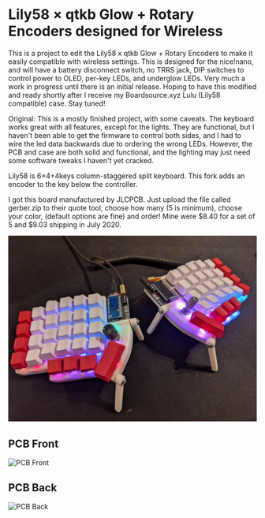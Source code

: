 # Lily58 × qtkb Glow + Rotary Encoders designed for Wireless

This is a project to edit the Lily58 x qtkb Glow + Rotary Encoders to make it easily compatible with wireless settings. This is designed for the nice!nano, and will have a battery disconnect switch, no TRRS jack, DIP switches to control power to OLED, per-key LEDs, and underglow LEDs. Very much a work in progress until there is an initial release. Hoping to have this modified and ready shortly after I receive my Boardsource.xyz Lulu (Lily58 compatible) case. Stay tuned!


Original:
This is a mostly finished project, with some caveats. The keyboard works great with all features, except for the lights. They are functional, but I haven't been able to get the firmware to control both sides, and I had to wire the led data backwards due to ordering the wrong LEDs. However, the PCB and case are both solid and functional, and the lighting may just need some software tweaks I haven't yet cracked.

Lily58 is 6×4+4keys column-staggered split keyboard.
This fork adds an encoder to the key below the controller.

I got this board manufactured by JLCPCB. Just upload the file called gerber.zip to their quote tool, choose how many (5 is minimum), choose your color, (default options are fine) and order! Mine were $8.40 for a set of 5 and $9.03 shipping in July 2020.

![Lily58GlowEnc](img/Lily58GlowEnc.jpg)

## PCB Front

![PCB Front](img/PCB-Front.png)

## PCB Back

![PCB Back](img/PCB-Back.png)

